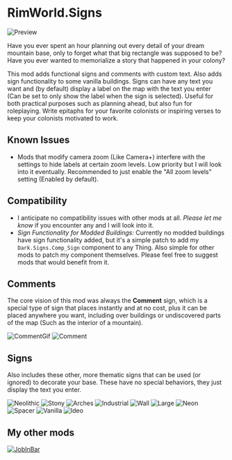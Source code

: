 # RimWorld.Signs

![Preview](https://i.imgur.com/8hknLgH.jpeg)

Have you ever spent an hour planning out every detail of your dream mountain base, only to forget what that big rectangle was supposed to be? Have you ever wanted to memorialize a story that happened in your colony?

This mod adds functional signs and comments with custom text. Also adds sign functionality to some vanilla buildings. Signs can have any text you want and (by default) display a label on the map with the text you enter (Can be set to only show the label when the sign is selected). Useful for both practical purposes such as planning ahead, but also fun for roleplaying. Write epitaphs for your favorite colonists or inspiring verses to keep your colonists motivated to work.

<h2>Known Issues</h2>

* Mods that modify camera zoom (Like Camera+) interfere with the settings to hide labels at certain zoom levels. Low priority but I will look into it eventually. Recommended to just enable the "All zoom levels" setting (Enabled by default).

<h2>Compatibility</h2>

* I anticipate no compatibility issues with other mods at all. <i>Please let me know</i> if you encounter any and I will look into it.
* <i>Sign Functionality for Modded Buildings:</i> Currently no modded buildings have sign functionality added, but it's a simple patch to add my `Dark.Signs.Comp_Sign` component to any Thing. Also simple for other mods to patch my component themselves. Please feel free to suggest mods that would benefit from it.

<h2>Comments</h2>
The core vision of this mod was always the <b>Comment</b> sign, which is a special type of sign that places instantly and at no cost, plus it can be placed anywhere you want, including over buildings or undiscovered parts of the map (Such as the interior of a mountain).

![CommentGif](https://i.imgur.com/gTgI145.gif)
![Comment](https://i.imgur.com/WJ5KiYl.png)

<h2>Signs</h2>
Also includes these other, more thematic signs that can be used (or ignored) to decorate your base. These have no special behaviors, they just display the text you enter.

![Neolithic](https://i.imgur.com/00uDlGp.png)
![Stony](https://i.imgur.com/H41LhQb.png)
![Arches](https://i.imgur.com/cc6B9V9.png)
![Industrial](https://i.imgur.com/m3ruxw4.png)
![Wall](https://i.imgur.com/bYbTHti.png)
![Large](https://i.imgur.com/t2P9k1J.png)
![Neon](https://i.imgur.com/KtpDXmO.png)
![Spacer](https://i.imgur.com/TMHXZJo.png)
![Vanilla](https://i.imgur.com/1Xd3U7q.png)
![Ideo](https://i.imgur.com/tSznE4p.png)


<h2>My other mods</h2>

[![JobInBar](https://i.imgur.com/R5ajTge.png)](https://steamcommunity.com/sharedfiles/filedetails/?id=2086300611&tscn=1629062262)
